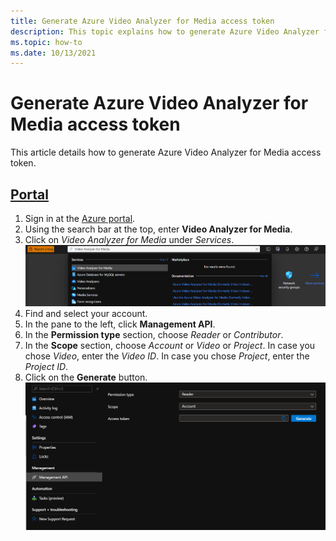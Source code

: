 ```yaml
---
title: Generate Azure Video Analyzer for Media access token 
description: This topic explains how to generate Azure Video Analyzer for Media access token 
ms.topic: how-to
ms.date: 10/13/2021
---
```


# Generate Azure Video Analyzer for Media access token  

This article details how to generate Azure Video Analyzer for Media access token. 

## [Portal](#tab/portal/)

1. Sign in at the [Azure portal](https://portal.azure.com/).
1. Using the search bar at the top, enter **Video Analyzer for Media**.
1. Click on *Video Analyzer for Media* under *Services*.
    ![Image of search bar](create-account-step-3.png)
1. Find and select your account. 
2. In the pane to the left, click **Management API**.
3. In the **Permission type** section, choose *Reader* or *Contributor*.
4. In the **Scope** section, choose *Account* or *Video* or *Project*. 
   In case you chose *Video*, enter the *Video ID*. 
   In case you chose *Project*, enter the *Project ID*. 
6. Click on the **Generate** button. 
  ![Image of genreate access token](generate-access-token.png) 
